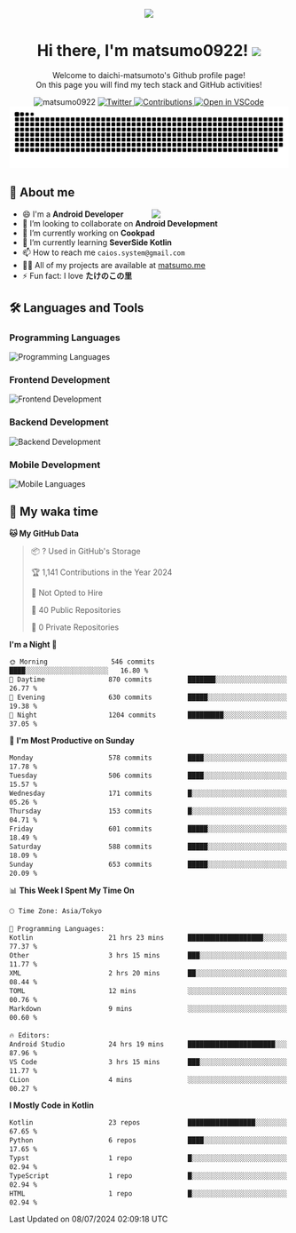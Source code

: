 <p align="center"><img src="https://capsule-render.vercel.app/api?type=waving&color=gradient&height=300&section=header&text=Hi%20I%27m%20matsumo&fontSize=90&animation=fadeIn&fontAlignY=38&desc=Welcome%20to%20daichi-matsumoto%27s%20GitHub%20profile%20&descAlignY=55&descAlign=62"></p>

<h1 align="center">Hi there, I'm matsumo0922! <img src="https://media.giphy.com/media/hvRJCLFzcasrR4ia7z/giphy.gif" width="32"></h1>

<p align="center">
Welcome to daichi-matsumoto's Github profile page!<br>
On this page you will find my tech stack and GitHub activities!
</p>

<div align="center">
  <img src="https://komarev.com/ghpvc/?username=matsumo0922&label=Profile%20views&color=ac3726&style=flat" alt="matsumo0922" />
  <a href="https://twitter.com/matsumo0922">
    <img src="https://badgen.net/badge/twitter/@matsumo0922?icon=twitter" alt="Twitter" />
  </a>
  <a href="https://qiita.com/matsumo0922">
    <img src="https://badgen.org/img/qiita/matsumo0922/contributions?style=flat" alt="Contributions" />
  </a>
  <a href="https://open.vscode.dev/matsumo0922/matsumo0922">
    <img alt="Open in VSCode" src="https://img.shields.io/static/v1?logo=visualstudiocode&label=&message=Open%20in%20Visual%20Studio%20Code&labelColor=2c2c32&color=007acc&logoColor=007acc" />
  </a>
</div>

<picture>
  <source media="(prefers-color-scheme: dark)" srcset="./resources/github-contribution-grid-snake-dark.svg" />
  <source media="(prefers-color-scheme: light)" srcset="./resources/github-contribution-grid-snake-light.svg" />
  <img alt="github-snake" src="./resources/github-contribution-grid-snake-light.svg" />
</picture>

## 📝 About me

<picture>
  <source media="(prefers-color-scheme: dark)" srcset="https://github-readme-stats.vercel.app/api?username=matsumo0922&show_icons=true&locale=en&theme=dark" />
  <source media="(prefers-color-scheme: light)" srcset="https://github-readme-stats.vercel.app/api?username=matsumo0922&show_icons=true&locale=en&theme=default" />
  <img align="right" width="49%" src="https://github-readme-stats.vercel.app/api?username=matsumo0922&show_icons=true&locale=en&theme=default" />
</picture>

- 😄 I'm a **Android Developer**
- 👯 I’m looking to collaborate on **Android Development**
- 🔭 I’m currently working on **Cookpad**
- 🌱 I’m currently learning **SeverSide Kotlin**
- 📫 How to reach me `caios.system@gmail.com`
- 👨‍💻 All of my projects are available at [matsumo.me](matsumo.me)
- ⚡ Fun fact: I love **たけのこの里**

## 🛠️ Languages and Tools

### Programming Languages
![Programming Languages](https://skillicons.dev/icons?i=kotlin,java,c,cpp,ruby,py,md)

### Frontend Development
![Frontend Development](https://skillicons.dev/icons?i=kotlin,next,react,html,css)

### Backend Development
![Backend Development](https://skillicons.dev/icons?i=kotlin,graphql,rails,redis,nodejs)

### Mobile Development
![Mobile Languages](https://skillicons.dev/icons?i=kotlin,ktor)

## 📌 My waka time
<!--START_SECTION:waka-->
**🐱 My GitHub Data** 

> 📦 ? Used in GitHub's Storage 
 > 
> 🏆 1,141 Contributions in the Year 2024
 > 
> 🚫 Not Opted to Hire
 > 
> 📜 40 Public Repositories 
 > 
> 🔑 0 Private Repositories 
 > 
**I'm a Night 🦉** 

```text
🌞 Morning                546 commits         ████░░░░░░░░░░░░░░░░░░░░░   16.80 % 
🌆 Daytime                870 commits         ███████░░░░░░░░░░░░░░░░░░   26.77 % 
🌃 Evening                630 commits         █████░░░░░░░░░░░░░░░░░░░░   19.38 % 
🌙 Night                  1204 commits        █████████░░░░░░░░░░░░░░░░   37.05 % 
```
📅 **I'm Most Productive on Sunday** 

```text
Monday                   578 commits         ████░░░░░░░░░░░░░░░░░░░░░   17.78 % 
Tuesday                  506 commits         ████░░░░░░░░░░░░░░░░░░░░░   15.57 % 
Wednesday                171 commits         █░░░░░░░░░░░░░░░░░░░░░░░░   05.26 % 
Thursday                 153 commits         █░░░░░░░░░░░░░░░░░░░░░░░░   04.71 % 
Friday                   601 commits         █████░░░░░░░░░░░░░░░░░░░░   18.49 % 
Saturday                 588 commits         █████░░░░░░░░░░░░░░░░░░░░   18.09 % 
Sunday                   653 commits         █████░░░░░░░░░░░░░░░░░░░░   20.09 % 
```


📊 **This Week I Spent My Time On** 

```text
🕑︎ Time Zone: Asia/Tokyo

💬 Programming Languages: 
Kotlin                   21 hrs 23 mins      ███████████████████░░░░░░   77.37 % 
Other                    3 hrs 15 mins       ███░░░░░░░░░░░░░░░░░░░░░░   11.77 % 
XML                      2 hrs 20 mins       ██░░░░░░░░░░░░░░░░░░░░░░░   08.44 % 
TOML                     12 mins             ░░░░░░░░░░░░░░░░░░░░░░░░░   00.76 % 
Markdown                 9 mins              ░░░░░░░░░░░░░░░░░░░░░░░░░   00.60 % 

🔥 Editors: 
Android Studio           24 hrs 19 mins      ██████████████████████░░░   87.96 % 
VS Code                  3 hrs 15 mins       ███░░░░░░░░░░░░░░░░░░░░░░   11.77 % 
CLion                    4 mins              ░░░░░░░░░░░░░░░░░░░░░░░░░   00.27 % 
```

**I Mostly Code in Kotlin** 

```text
Kotlin                   23 repos            █████████████████░░░░░░░░   67.65 % 
Python                   6 repos             ████░░░░░░░░░░░░░░░░░░░░░   17.65 % 
Typst                    1 repo              █░░░░░░░░░░░░░░░░░░░░░░░░   02.94 % 
TypeScript               1 repo              █░░░░░░░░░░░░░░░░░░░░░░░░   02.94 % 
HTML                     1 repo              █░░░░░░░░░░░░░░░░░░░░░░░░   02.94 % 
```




 Last Updated on 08/07/2024 02:09:18 UTC
<!--END_SECTION:waka-->
